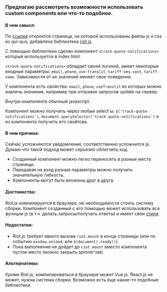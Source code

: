 ### Предлагаю рассмотреть возможности использовать custom components или что-то подобное.

#### В чем смысл:

По [ссылке](https://andrey-pavlenko.github.io/custom-components/) откроется страница, на которой использованы файлы js и css из qui-quo, добавлена библиотека [riot.js](https://riot.js.org/).  

С помощью библиотеки сделан компонент `<track-quote-notifications>` который используется в index.html.  

`<track-quote-notifications>` обладает своей логикой, имеет некоторые входные параметры: `email`, `phone`, `use-translit`, `tariff-sms-cost`, `tariff-name`. Зависимости от их значений меняет свое поведение.  

У компонента есть свойства: `email`, `phone`, `useTranslit` из которых можно извлечь значения, например при отправке запросов update на сервер.  

Внутри компонента обычный javascript.

Компонент можно получить через любые select'ы: `$('track-quote-notifications')`, `document.querySelector('track-quote-notifications')` и из компонента получить его свойтсва.

#### В чем причина:

Сейчас усложняются уведомления, соответственно усложнится js. Думаю что такой подход может серьезно облегчить код.
* Созданный компонент можно легко переносить в разные места страницы.
* Передавая на вход разные параметры можно получить значительную гибкость.
* Компоненты могут быть вложены друг в друга.  

#### Достоинства:

Riot.js компилируется в браузере, не необходимости стоить систему сборки.
Компонент созданный с его помощью может использовать все функции js (в т.ч. делать запросы/получать ответы) и имеет свои [стили](https://riot.js.org/guide/#tag-styling).

#### Недостатки:

* Riot.js требует явного вызова `riot.mount` в конце страницы (или по событию `window.onload`, или `$(document).ready()`).
* Пока выполнение не дойдет до `riot.mount` вместо компонента пустое место (можно закрыть spinner'ом).

#### Альтернативы:
 
Кроме Riot.js, компилироваться в браузере может Vue.js. React.js не может, нужна система сборки. Возможно есть еще какие-то подобные библиотеки.
